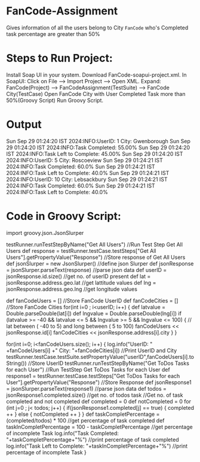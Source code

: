 # FanCode-Assignment
Gives information of all the users belong to City `FanCode` who's Completed task percentage are greater than 50%

# Steps to Run Project:
Install Soap UI in your system.
Download FanCode-soapui-project.xml.
In SoapUI: Click on File --> Import Project --> Open XML.
Expand: FanCode(Project) --> FanCodeAssignment(TestSuite) --> FanCode City(TestCase)
Open FanCode City with User Completed Task more than 50%(Groovy Script) 
Run Groovy Script.

# Output
Sun Sep 29 01:24:20 IST 2024:INFO:UserID: 1   City: Gwenborough
Sun Sep 29 01:24:20 IST 2024:INFO:Task Completed: 55.00%
Sun Sep 29 01:24:20 IST 2024:INFO:Task Left to Complete: 45.00%
Sun Sep 29 01:24:20 IST 2024:INFO:UserID: 5   City: Roscoeview
Sun Sep 29 01:24:21 IST 2024:INFO:Task Completed: 60.0%
Sun Sep 29 01:24:21 IST 2024:INFO:Task Left to Complete: 40.0%
Sun Sep 29 01:24:21 IST 2024:INFO:UserID: 10   City: Lebsackbury
Sun Sep 29 01:24:21 IST 2024:INFO:Task Completed: 60.0%
Sun Sep 29 01:24:21 IST 2024:INFO:Task Left to Complete: 40.0%

# Code in Groovy Script:
import groovy.json.JsonSlurper

testRunner.runTestStepByName("Get All Users") //Run Test Step Get All Users
def response = testRunner.testCase.testSteps["Get All Users"].getPropertyValue("Response") //Store response of Get All Users
def jsonSlurper = new JsonSlurper() //define json Slurper
def jsonResponse = jsonSlurper.parseText(response) //parse json data
def userID = jsonResponse.id.size() //get no. of userID present
def lat = jsonResponse.address.geo.lat //get lattitude values
def lng = jsonResponse.address.geo.lng //get longitude values

def fanCodeUsers = []   //Store FanCode UserID
def fanCodeCities = []  //Store FanCode Cities
for(int i=0 ; i<userID; i++)
{
	def latvalue = Double.parseDouble(lat[i])
	def lngvalue = Double.parseDouble(lng[i])
	if (latvalue >= -40 && latvalue <= 5 && lngvalue >= 5 && lngvalue <= 100) {  // lat between ( -40 to 5) and long between ( 5 to 100)
          fanCodeUsers << jsonResponse.id[i]
          fanCodeCities << jsonResponse.address[i].city
    }
}

for(int i=0; i<fanCodeUsers.size(); i++)
{
	log.info("UserID: " +fanCodeUsers[i] +"   City: "+fanCodeCities[i]) //Print UserID and City
	testRunner.testCase.testSuite.setPropertyValue("userID",fanCodeUsers[i].toString()) //Store UserID
	testRunner.runTestStepByName("Get ToDos Tasks for each User") //Run TestStep Get ToDos Tasks for each User
	def response1 = testRunner.testCase.testSteps["Get ToDos Tasks for each User"].getPropertyValue("Response") //Store Response
     def jsonResponse1 = jsonSlurper.parseText(response1) //parse json data
     def todos = jsonResponse1.completed.size() //get no. of todos task
     //Get no. of task completed and not completed
     def completed = 0
     def notCompleted = 0
     for (int j=0 ; j< todos; j++)
     {
     	if(jsonResponse1.completed[j] == true)
     	{
     		completed ++
     	}
     	else
     	{
     		notCompleted ++
     	}
     }
     def taskCompletPercentage = (completed/todos) * 100 //get percentage of task completed
     def taskInCompletPercentage = 100 - taskCompletPercentage //get percentage of incomplete Task
     log.info("Task Completed: "+taskCompletPercentage+"%") //print percentage of task completed
     log.info("Task Left to Complete: "+taskInCompletPercentage+"%") //print percentage of incomplete Task
}


